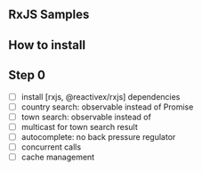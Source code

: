 ## RxJS Samples

## How to install

## Step 0

- [ ] install [rxjs, @reactivex/rxjs] dependencies
- [ ] country search: observable instead of Promise
- [ ] town search: observable instead of 
- [ ] multicast for town search result
- [ ] autocomplete: no back pressure regulator
- [ ] concurrent calls
- [ ] cache management
